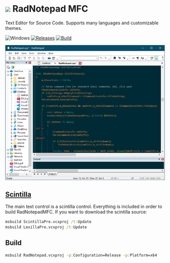 <!-- ![Icon](res/RadNotepad.ico) RadNotepad MFC -->
# <img src="res/RadNotepad.ico" width=32/> RadNotepad MFC

Text Editor for Source Code. Supports many languages and customizable themes.

![Windows](https://img.shields.io/badge/platform-Windows-blue.svg)
[![Releases](https://img.shields.io/github/release/RadAd/RadNotepadMFC.svg)](https://github.com/RadAd/RadNotepadMFC/releases/latest)
[![Build](https://img.shields.io/appveyor/ci/RadAd/RadNotepadMFC.svg)](https://ci.appveyor.com/project/RadAd/RadNotepadMFC)

![Screenshot](doc/RadNotepad.png)

[Scintilla](https://www.scintilla.org/)
-----------
The main text control is a scintilla control.
Everything is included in order to build RadNotepadMFC.
If you want to download the scintilla source:
```bat
msbuild ScintillaPre.vcxproj /t:Update
msbuild LexillaPre.vcxproj /t:Update
```

Build
-----
```bat
msbuild RadNotepad.vcxproj -p:Configuration=Release -p:Platform=x64
```
